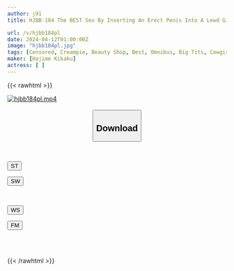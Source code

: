 ```yaml
---
author: j91
title: HJBB-184 The BEST Sex By Inserting An Erect Penis Into A Lewd Girl Through Tight Pants, Teasing Her And Making Her Cum, And Creampieing Her!

url: /v/hjbb184pl
date: 2024-04-12T01:00:00Z
image: "hjbb184pl.jpg"
tags: [Censored, Creampie, Beauty Shop, Best, Omnibus, Big Tits, Cowgirl, Massage, 4HR+	]
maker: [Hajime Kikaku]
actress: [ ]
---
```



{{< rawhtml >}}

<div class="video" data-videoid="xZKwzlDk6qikM1L">
    <a href="javascript:;">
        <img src="/v/hjbb184pl/hjbb184pl.jpg" width="WIDTH" height="HEIGHT" alt="hjbb184pl.mp4" loading="lazy">
    </a>
</div>

<script type="text/javascript" src="https://j91.asia/asset/on-demand-st.js"></script>

<br>
  <link rel="stylesheet" href="https://j91.asia/asset/bs5.css">
  
  <center>
  <button class="btn btn-primary" type="button" data-bs-toggle="collapse" data-bs-target=".multi-collapse" aria-expanded="false" aria-controls="multiCollapseExample1 multiCollapseExample2"><h2>Download</h2></button></center>
</p>
<div class="row">
  <div class="col">
    <div class="collapse multi-collapse" id="multiCollapseExample1">
      <div class="card card-body">
	      	      <br>
<div class="buttons">  
<p><a href="https://streamtape.to/v/xZKwzlDk6qikM1L" target="_blank"><button class="btn-hover color-3"><i class="fa fa-download"></i> ST</button></a></p>
<p><a href="https://asnwish.com/d6km1wib0fi5" target="_blank"><button class="btn-hover color-2"><i class="fa fa-download"></i> SW</button></a></p></div>
    </div>
  </div>
</div>
  <div class="col">
    <div class="collapse multi-collapse" id="multiCollapseExample2">
      <div class="card card-body">
	      <br>
<div class="buttons">
<p><a href="https://wolfstream.tv/brsy1vwujhmr"><button class="btn-hover color-9"><i class="fa fa-download"></i> WS</button></a></p>
<p><a href="https://filemoon.sx/d/cp8spj40fd6h"><button class="btn-hover color-8"><i class="fa fa-download"></i> FM</button></a></p></div>
<br><br>
      </div>
    </div>
  </div>
</div>

{{< /rawhtml >}}